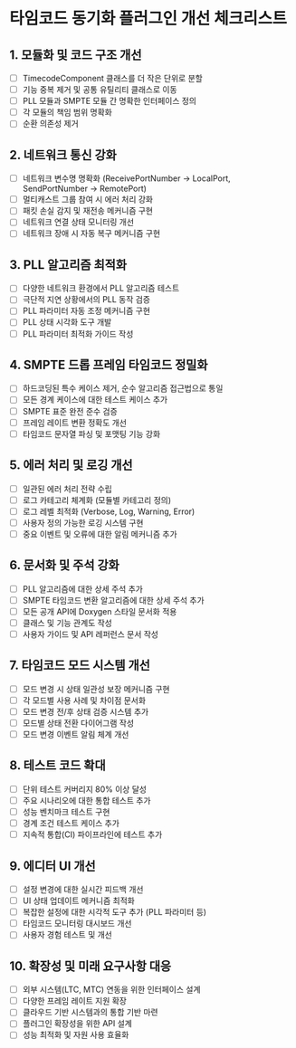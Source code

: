 # 타임코드 동기화 플러그인 개선 체크리스트

## 1. 모듈화 및 코드 구조 개선

- [ ] TimecodeComponent 클래스를 더 작은 단위로 분할
- [ ] 기능 중복 제거 및 공통 유틸리티 클래스로 이동
- [ ] PLL 모듈과 SMPTE 모듈 간 명확한 인터페이스 정의
- [ ] 각 모듈의 책임 범위 명확화
- [ ] 순환 의존성 제거

## 2. 네트워크 통신 강화

- [ ] 네트워크 변수명 명확화 (ReceivePortNumber → LocalPort, SendPortNumber → RemotePort)
- [ ] 멀티캐스트 그룹 참여 시 에러 처리 강화
- [ ] 패킷 손실 감지 및 재전송 메커니즘 구현
- [ ] 네트워크 연결 상태 모니터링 개선
- [ ] 네트워크 장애 시 자동 복구 메커니즘 구현

## 3. PLL 알고리즘 최적화

- [ ] 다양한 네트워크 환경에서 PLL 알고리즘 테스트
- [ ] 극단적 지연 상황에서의 PLL 동작 검증
- [ ] PLL 파라미터 자동 조정 메커니즘 구현
- [ ] PLL 상태 시각화 도구 개발
- [ ] PLL 파라미터 최적화 가이드 작성

## 4. SMPTE 드롭 프레임 타임코드 정밀화

- [ ] 하드코딩된 특수 케이스 제거, 순수 알고리즘 접근법으로 통일
- [ ] 모든 경계 케이스에 대한 테스트 케이스 추가
- [ ] SMPTE 표준 완전 준수 검증
- [ ] 프레임 레이트 변환 정확도 개선
- [ ] 타임코드 문자열 파싱 및 포맷팅 기능 강화

## 5. 에러 처리 및 로깅 개선

- [ ] 일관된 에러 처리 전략 수립
- [ ] 로그 카테고리 체계화 (모듈별 카테고리 정의)
- [ ] 로그 레벨 최적화 (Verbose, Log, Warning, Error)
- [ ] 사용자 정의 가능한 로깅 시스템 구현
- [ ] 중요 이벤트 및 오류에 대한 알림 메커니즘 추가

## 6. 문서화 및 주석 강화

- [ ] PLL 알고리즘에 대한 상세 주석 추가
- [ ] SMPTE 타임코드 변환 알고리즘에 대한 상세 주석 추가
- [ ] 모든 공개 API에 Doxygen 스타일 문서화 적용
- [ ] 클래스 및 기능 관계도 작성
- [ ] 사용자 가이드 및 API 레퍼런스 문서 작성

## 7. 타임코드 모드 시스템 개선

- [ ] 모드 변경 시 상태 일관성 보장 메커니즘 구현
- [ ] 각 모드별 사용 사례 및 차이점 문서화
- [ ] 모드 변경 전/후 상태 검증 시스템 추가
- [ ] 모드별 상태 전환 다이어그램 작성
- [ ] 모드 변경 이벤트 알림 체계 개선

## 8. 테스트 코드 확대

- [ ] 단위 테스트 커버리지 80% 이상 달성
- [ ] 주요 시나리오에 대한 통합 테스트 추가
- [ ] 성능 벤치마크 테스트 구현
- [ ] 경계 조건 테스트 케이스 추가
- [ ] 지속적 통합(CI) 파이프라인에 테스트 추가

## 9. 에디터 UI 개선

- [ ] 설정 변경에 대한 실시간 피드백 개선
- [ ] UI 상태 업데이트 메커니즘 최적화
- [ ] 복잡한 설정에 대한 시각적 도구 추가 (PLL 파라미터 등)
- [ ] 타임코드 모니터링 대시보드 개선
- [ ] 사용자 경험 테스트 및 개선

## 10. 확장성 및 미래 요구사항 대응

- [ ] 외부 시스템(LTC, MTC) 연동을 위한 인터페이스 설계
- [ ] 다양한 프레임 레이트 지원 확장
- [ ] 클라우드 기반 시스템과의 통합 기반 마련
- [ ] 플러그인 확장성을 위한 API 설계
- [ ] 성능 최적화 및 자원 사용 효율화